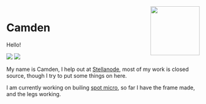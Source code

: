 <img align="right" src="https://cdn.discordapp.com/attachments/826625025339424778/829356495249473566/cat-circle.png" width="128">

# Camden
Hello!

![](https://img.shields.io/badge/OS-Linux-informational?style=flat&logo=linux&logoColor=white&color=2bbc8a)
![](https://img.shields.io/badge/Editor-Visual_Studio_Code-informational?style=flat&logo=visual-studio-code&logoColor=white&color=2bbc8a)

My name is Camden, I help out at [Stellanode](https://discord.gg/gyEFdG4eAB), most of my work is closed source, though I try to put some things on here. 

I am currently working on builing [spot micro](https://github.com/mike4192/spotMicro), so far I have the frame made, and the legs working. 

